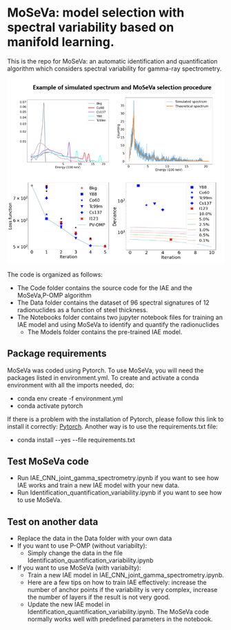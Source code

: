 # MoSeVa: model selection with spectral variability based on manifold learning.

This is the repo for MoSeVa: an automatic identification and quantification algorithm which considers spectral variability for gamma-ray spectrometry.

![ ](illustrations/example_moseva.PNG)

The code is organized as follows:
-  The Code folder contains the source code for the IAE and the MoSeVa,P-OMP algorithm
-  The Data folder contains the dataset of 96 spectral signatures of 12 radionuclides as a function of steel thickness.
-  The Notebooks folder contains two jupyter notebook files for training an IAE model and using MoSeVa to identify and quantify the radionuclides
      - The Models folder contains the pre-trained IAE model.
## Package requirements
MoSeVa was coded using Pytorch. To use MoSeVa, you will need the packages listed in environment.yml. To create and activate a conda environment with all the imports needed, do:
-  conda env create -f environment.yml
-  conda activate pytorch
  
If there is a problem with the installation of Pytorch, please follow this link to install it correctly: [Pytorch](https://pytorch.org/get-started/locally/).
Another way is to use the requirements.txt file:
-  conda install --yes --file requirements.txt
##  Test MoSeVa code
-  Run IAE_CNN_joint_gamma_spectrometry.ipynb if you want to see how IAE works and train a new IAE model with your new data.
-  Run Identification_quantification_variability.ipynb if you want to see how to use MoSeVa.
## Test on another data
-  Replace the data in the Data folder with your own data
-  If you want to use P-OMP (without variabilty):
      - Simply change the data in the file Identification_quantification_variability.ipynb
-  If you want to use MoSeVa (with variabilty):
      - Train a new IAE model in IAE_CNN_joint_gamma_spectrometry.ipynb.
      - Here are a few tips on how to train IAE effectively: increase the number of anchor points if the variability is very complex, increase the number of layers if the result is not very good.
      - Update the new IAE model in Identification_quantification_variability.ipynb. The MoSeVa code normally works well with predefined parameters in the notebook.
        
